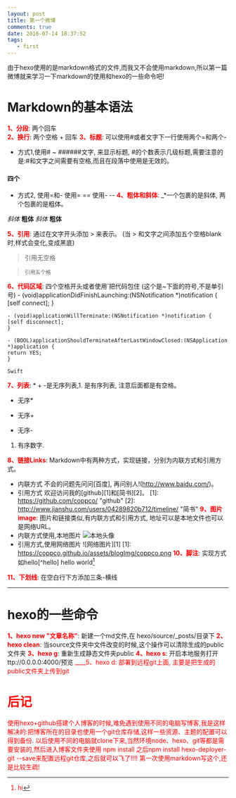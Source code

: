 ```yaml
---
layout: post
title: 第一个微博
comments: true
date: 2016-07-14 18:37:52
tags:
   - first
---
```


由于hexo使用的是markdown格式的文件,而我又不会使用markdown,所以第一篇微博就来学习一下markdown的使用和hexo的一些命令吧!

# Markdown的基本语法
<font color=red>____1、分段____</font>:    两个回车  
<font color=red>____2、换行____</font>:    两个空格 + 回车
<font color=red>____3、标题____</font>:    可以使用#或者文字下一行使用两个=和两个-
* 方式1,使用# ~ ######文字, 来显示标题, #的个数表示几级标题,需要注意的是:#和文字之间需要有空格,而且在段落中使用是无效的。
#### 四个
* 方式2, 使用=和-
使用=
==
使用-
--
<font color=red>____4、粗体和斜体____</font>:    _*一个包裹的是斜体, 两个包裹的是粗体。 

_斜体_  __粗体__  *斜体*  **粗体**  

<font color=red>____5、引用____</font>:    通过在文字开头添加 > 来表示。  (当 > 和文字之间添加五个空格blank时,样式会变化,变成黑底)
>引用无空格  

>     引用五个格  

<font color=red>____6、代码区域____</font>:    四个空格开头或者使用`把代码包住    (这个是~下面的符号,不是单引号)
    - (void)applicationDidFinishLaunching:(NSNotification *)notification {
    [self connect];
    }

    - (void)applicationWillTerminate:(NSNotification *)notification {
    [self disconnect];
    }

    - (BOOL)applicationShouldTerminateAfterLastWindowClosed:(NSApplication *)application {
    return YES;
    }

`Swift`


<font color=red>____7、列表____</font>:    *   +   -是无序列表,1. 是有序列表, 注意后面都是有空格。
* 无序*
+ 无序+
- 无序-
1. 有序数字.

<font color=red>____8、链接Links____</font>:    Markdown中有两种方式，实现链接，分别为内联方式和引用方式。
*  内联方式   不会的问题先问问[百度], 再问别人!(http://www.baidu.com/)。
*  引用方式   欢迎访问我的[github][1]和[简书][2]。
[1]: https://github.com/coppco/        "github"
[2]: http://www.jianshu.com/users/04289820b712/timeline/   "简书"
<font color=red>____9、图片image____</font>:    图片和链接类似,有内联方式和引用方式, 地址可以是本地文件也可以是网络URL。
*  内联方式使用,本地图片    ![本地头像](/assets/blogImg/coppco.png)
*  引用方式,使用网络图片   ![网络图片][1]
[1]: https://coppco.github.io/assets/blogImg/coppco.png
<font color=red>____10、脚注____</font>:    实现方式如hello[^hello]
hello world[^hello world]

[^hello world]: hi

<font color=red>____11、下划线____</font>:    在空白行下方添加三条-横线

---

# hexo的一些命令
<font color=red>____1、hexo new "文章名称"____</font>:    新建一个md文件,在 hexo/source/_posts/目录下
<font color=red>____2、hexo clean____</font>:    当source文件夹中文件改变的时候,这个操作可以清除生成的public文件夹
<font color=red>____3、hexo g____</font>:    重新生成静态文件夹public
<font color=red>____4、hexo s____</font>:    开启本地服务打开ttp://0.0.0.0:4000/预览
<font color=red>____5、hexo d:    部署到远程git上面, 主要是把生成的public文件夹上传到git

# 后记
使用hexo+github搭建个人博客的时候,难免遇到使用不同的电脑写博客,我是这样解决的:把博客所在的目录也使用一个git仓库存储,这样一些资源、主题的配置可以得到备份. 以后使用不同的电脑就clone下来,当然环境node、hexo、git等都是需要安装的,然后进入博客文件夹使用 npm install  之后npm install hexo-deployer-git --save来配置远程git仓库,之后就可以飞了!!!!
第一次使用markdown写这个,还是比较生疏!
